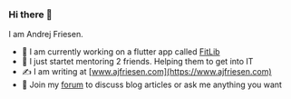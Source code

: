 ### Hi there 👋

I am Andrej Friesen.

- 🔭 I am currently working on a flutter app called [FitLib](https://github.com/ajfriesen/fitlib)
- 👯 I just startet mentoring 2 friends. Helping them to get into IT
- ✍️ I am writing at [www.ajfriesen.com](https://www.ajfriesen.com)
- 💬 Join my [forum](https://forum.ajfriesen.com/) to discuss blog articles or ask me anything you want
